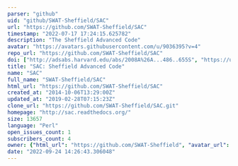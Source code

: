 ```yaml
---
parser: "github"
uid: "github/SWAT-Sheffield/SAC"
url: "https://github.com/SWAT-Sheffield/SAC"
timestamp: "2022-07-17 17:24:15.625782"
description: "The Sheffield Advanced Code"
avatar: "https://avatars.githubusercontent.com/u/9036395?v=4"
repo_url: "https://github.com/SWAT-Sheffield/SAC"
doi: ["http://adsabs.harvard.edu/abs/2008A%26A...486..655S", "https://ui.adsabs.harvard.edu/abs/2013ascl.soft06001G/abstract"]
title: "SAC: Sheffield Advanced Code"
name: "SAC"
full_name: "SWAT-Sheffield/SAC"
html_url: "https://github.com/SWAT-Sheffield/SAC"
created_at: "2014-10-06T13:29:00Z"
updated_at: "2019-02-28T07:15:23Z"
clone_url: "https://github.com/SWAT-Sheffield/SAC.git"
homepage: "http://sac.readthedocs.org/"
size: 13657
language: "Perl"
open_issues_count: 1
subscribers_count: 4
owner: {"html_url": "https://github.com/SWAT-Sheffield", "avatar_url": "https://avatars.githubusercontent.com/u/9036395?v=4", "login": "SWAT-Sheffield", "type": "Organization"}
date: "2022-09-24 14:26:43.306048"
---
```

